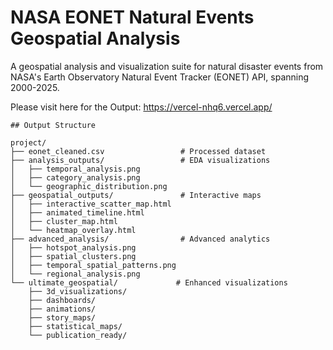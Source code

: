 # NASA EONET Natural Events Geospatial Analysis

A geospatial analysis and visualization suite for natural disaster events from NASA's Earth Observatory Natural Event Tracker (EONET) API, spanning 2000-2025. 

Please visit here for the Output: https://vercel-nhq6.vercel.app/

```
## Output Structure
```
```
project/
├── eonet_cleaned.csv                 # Processed dataset
├── analysis_outputs/                 # EDA visualizations
│   ├── temporal_analysis.png
│   ├── category_analysis.png
│   └── geographic_distribution.png
├── geospatial_outputs/               # Interactive maps
│   ├── interactive_scatter_map.html
│   ├── animated_timeline.html
│   ├── cluster_map.html
│   └── heatmap_overlay.html
├── advanced_analysis/                # Advanced analytics
│   ├── hotspot_analysis.png
│   ├── spatial_clusters.png
│   ├── temporal_spatial_patterns.png
│   └── regional_analysis.png
└── ultimate_geospatial/             # Enhanced visualizations
    ├── 3d_visualizations/
    ├── dashboards/
    ├── animations/
    ├── story_maps/
    ├── statistical_maps/
    └── publication_ready/
```
